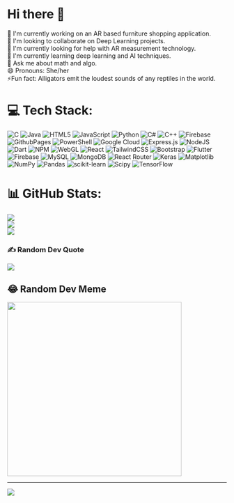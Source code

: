 <!--
**alligator11/alligator11** is a ✨ _special_ ✨ repository because its `README.md` (this file) appears on your GitHub profile.
Here are some ideas to get you started:

- 🔭 I’m currently working on ...
- 🌱 I’m currently learning ...
- 👯 I’m looking to collaborate on ...
- 🤔 I’m looking for help with ...
- 💬 Ask me about ...
- 📫 How to reach me: ...
- 😄 Pronouns: ...
- ⚡ Fun fact: ...
-->
# Hi there 👋
🔭 I'm currently working on an AR based furniture shopping application.<br>👯 I'm looking to collaborate on Deep Learning projects.<br>🤝 I'm currently looking for help with AR measurement technology.<br>🌱 I'm currently learning deep learning and AI techniques.<br>💬 Ask me about math and algo.<br>😄 Pronouns: She/her<br>⚡Fun fact: Alligators emit the loudest sounds of any reptiles in the world.


# 💻 Tech Stack:
![C](https://img.shields.io/badge/c-%2300599C.svg?style=flat-square&logo=c&logoColor=white) ![Java](https://img.shields.io/badge/java-%23ED8B00.svg?style=flat-square&logo=openjdk&logoColor=white) ![HTML5](https://img.shields.io/badge/html5-%23E34F26.svg?style=flat-square&logo=html5&logoColor=white) ![JavaScript](https://img.shields.io/badge/javascript-%23323330.svg?style=flat-square&logo=javascript&logoColor=%23F7DF1E) ![Python](https://img.shields.io/badge/python-3670A0?style=flat-square&logo=python&logoColor=ffdd54) ![C#](https://img.shields.io/badge/c%23-%23239120.svg?style=flat-square&logo=c-sharp&logoColor=white) ![C++](https://img.shields.io/badge/c++-%2300599C.svg?style=flat-square&logo=c%2B%2B&logoColor=white) ![Firebase](https://img.shields.io/badge/firebase-%23039BE5.svg?style=flat-square&logo=firebase) ![GithubPages](https://img.shields.io/badge/github%20pages-121013?style=flat-square&logo=github&logoColor=white) ![PowerShell](https://img.shields.io/badge/PowerShell-%235391FE.svg?style=flat-square&logo=powershell&logoColor=white) ![Google Cloud](https://img.shields.io/badge/GoogleCloud-%234285F4.svg?style=flat-square&logo=google-cloud&logoColor=white) ![Express.js](https://img.shields.io/badge/express.js-%23404d59.svg?style=flat-square&logo=express&logoColor=%2361DAFB) ![NodeJS](https://img.shields.io/badge/node.js-6DA55F?style=flat-square&logo=node.js&logoColor=white) ![Dart](https://img.shields.io/badge/dart-%230175C2.svg?style=flat-square&logo=dart&logoColor=white) ![NPM](https://img.shields.io/badge/NPM-%23CB3837.svg?style=flat-square&logo=npm&logoColor=white) ![WebGL](https://img.shields.io/badge/WebGL-990000?logo=webgl&logoColor=white&style=flat-square) ![React](https://img.shields.io/badge/react-%2320232a.svg?style=flat-square&logo=react&logoColor=%2361DAFB) ![TailwindCSS](https://img.shields.io/badge/tailwindcss-%2338B2AC.svg?style=flat-square&logo=tailwind-css&logoColor=white) ![Bootstrap](https://img.shields.io/badge/bootstrap-%238511FA.svg?style=flat-square&logo=bootstrap&logoColor=white) ![Flutter](https://img.shields.io/badge/Flutter-%2302569B.svg?style=flat-square&logo=Flutter&logoColor=white) ![Firebase](https://img.shields.io/badge/Firebase-039BE5?style=flat-square&logo=Firebase&logoColor=white) ![MySQL](https://img.shields.io/badge/mysql-%2300000f.svg?style=flat-square&logo=mysql&logoColor=white) ![MongoDB](https://img.shields.io/badge/MongoDB-%234ea94b.svg?style=flat-square&logo=mongodb&logoColor=white) ![React Router](https://img.shields.io/badge/React_Router-CA4245?style=flat-square&logo=react-router&logoColor=white) ![Keras](https://img.shields.io/badge/Keras-%23D00000.svg?style=flat-square&logo=Keras&logoColor=white) ![Matplotlib](https://img.shields.io/badge/Matplotlib-%23ffffff.svg?style=flat-square&logo=Matplotlib&logoColor=black) ![NumPy](https://img.shields.io/badge/numpy-%23013243.svg?style=flat-square&logo=numpy&logoColor=white) ![Pandas](https://img.shields.io/badge/pandas-%23150458.svg?style=flat-square&logo=pandas&logoColor=white) ![scikit-learn](https://img.shields.io/badge/scikit--learn-%23F7931E.svg?style=flat-square&logo=scikit-learn&logoColor=white) ![Scipy](https://img.shields.io/badge/SciPy-%230C55A5.svg?style=flat-square&logo=scipy&logoColor=%white) ![TensorFlow](https://img.shields.io/badge/TensorFlow-%23FF6F00.svg?style=flat-square&logo=TensorFlow&logoColor=white)
# 📊 GitHub Stats:
![](https://github-readme-stats.vercel.app/api?username=alligator11&theme=merko&hide_border=true&include_all_commits=false&count_private=false)<br/>
![](https://github-readme-streak-stats.herokuapp.com/?user=alligator11&theme=merko&hide_border=true)<br/>
![](https://github-readme-stats.vercel.app/api/top-langs/?username=alligator11&theme=merko&hide_border=true&include_all_commits=false&count_private=false&layout=compact)

### ✍️ Random Dev Quote
![](https://quotes-github-readme.vercel.app/api?type=horizontal&theme=merko)

## 😂 Random Dev Meme
<img src='https://randommeme-five.vercel.app/' style="height: 400px;"/>

---
[![](https://visitcount.itsvg.in/api?id=alligator11&icon=0&color=3)](https://visitcount.itsvg.in)

<!-- Proudly created with GPRM ( https://gprm.itsvg.in ) -->
